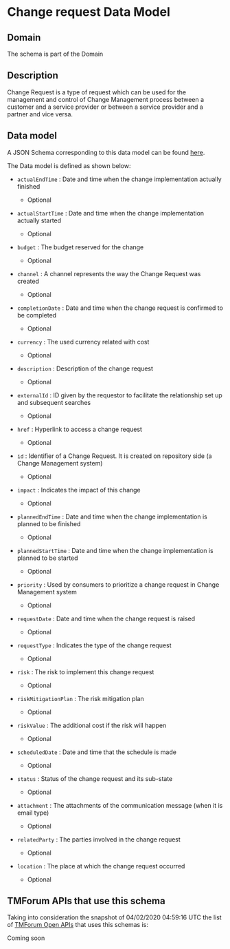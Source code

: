 # Change request Data Model

## Domain

The  schema is part of the  Domain

## Description

Change Request is a type of request which can be used for the management and control of Change Management 
process between a customer and a service provider or between a service provider and a partner and vice versa.

## Data model

A JSON Schema corresponding to this data model can be found
[here](https://github.com/tmforum-rand/schemas/blob/candidates/Common/ChangeRequest.schema.json).

The Data model is defined as shown below:

- `actualEndTime` : Date and time when the change implementation actually finished

  - Optional


- `actualStartTime` : Date and time when the change implementation actually started

  - Optional


- `budget` : The budget reserved for the change

  - Optional


- `channel` : A channel represents the way the Change Request was created

  - Optional


- `completionDate` : Date and time when the change request is confirmed to be completed

  - Optional


- `currency` : The used currency related with cost

  - Optional


- `description` : Description of the change request

  - Optional


- `externalId` : ID given by the requestor to facilitate the relationship set up and subsequent searches

  - Optional


- `href` : Hyperlink to access a change request

  - Optional


- `id` : Identifier of a Change Request. It is created on repository side (a Change Management system)

  - Optional


- `impact` : Indicates the impact of this change

  - Optional


- `plannedEndTime` : Date and time when the change implementation is planned to be finished

  - Optional


- `plannedStartTime` : Date and time when the change implementation is planned to be started

  - Optional


- `priority` : Used by consumers to prioritize a change request in Change Management system

  - Optional


- `requestDate` : Date and time when the change request is raised

  - Optional


- `requestType` : Indicates the type of the change request

  - Optional


- `risk` : The risk to implement this change request

  - Optional


- `riskMitigationPlan` : The risk mitigation plan

  - Optional


- `riskValue` : The additional cost if the risk will happen

  - Optional


- `scheduledDate` : Date and time that the schedule is made

  - Optional


- `status` : Status of the change request and its sub-state

  - Optional


- `attachment` : The attachments of the communication message (when it is email type)

  - Optional


- `relatedParty` : The parties involved in the change request

  - Optional


- `location` : The place at which the change request occurred

  - Optional






## TMForum APIs that use this schema

Taking into consideration the snapshot of 04/02/2020 04:59:16 UTC the list of [TMForum Open APIs](https://www.tmforum.org/open-apis/) that uses this schemas is:

Coming soon
